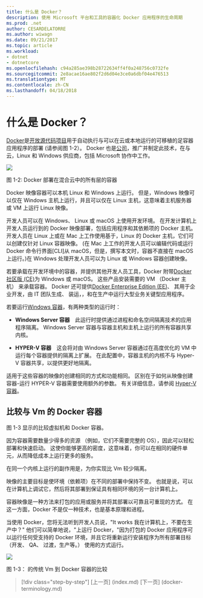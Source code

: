 ```yaml
---
title: 什么是 Docker？
description: 使用 Microsoft 平台和工具的容器化 Docker 应用程序的生命周期
ms.prod: .net
author: CESARDELATORRE
ms.author: wiwagn
ms.date: 09/21/2017
ms.topic: article
ms.workload:
- dotnet
- dotnetcore
ms.openlocfilehash: c94a285ae398b28722634ff4f0a248756c0732fe
ms.sourcegitcommit: 2e8acae16ae802f2d6d04e3ce0a6dbf04e476513
ms.translationtype: MT
ms.contentlocale: zh-CN
ms.lasthandoff: 04/18/2018
---
```

# <a name="what-is-docker"></a>什么是 Docker？

[Docker](https://www.docker.com/)是[开放源代码项目](https://github.com/docker/docker)用于自动执行与可以在云或本地运行的可移植的足容器应用程序的部署 (请参阅图 1-2）。 Docker 也是[公司](https://www.docker.com/)，推广并制定此技术，在与云，Linux 和 Windows 供应商，包括 Microsoft 协作中工作。

![](./media/image2.png)

图 1-2: Docker 部署在混合云中的所有层的容器

Docker 映像容器可以本机 Linux 和 Windows 上运行。 但是，Windows 映像可以仅在 Windows 主机上运行，并且可以仅在 Linux 主机，这意味着主机服务器或 VM 上运行 Linux 映像。

开发人员可以在 Windows、 Linux 或 macOS 上使用开发环境。 在开发计算机上开发人员运行到的 Docker 映像部署，包括应用程序和其依赖项的 Docker 主机。 开发人员在 Linux 上或在 Mac 上工作使用基于，Linux 的 Docker 主机，它们可以创建仅针对 Linux 容器映像。 (在 Mac 上工作的开发人员可以编辑代码或运行 Docker 命令行界面\[CLI\]从 macOS，但是，撰写本文时，容器不直接在 macOS 上运行。)在 Windows 处理开发人员可以为 Linux 或 Windows 容器创建映像。

若要承载在开发环境中的容器，并提供其他开发人员工具，Docker 附带[Docker 社区版 (CE)](https://www.docker.com/community-edition)为 Windows 或 macOS。 这些产品安装需要的 VM （Docker 主机） 来承载容器。 Docker 还可提供[Docker Enterprise Edition (EE)](https://www.docker.com/enterprise-edition)、 其用于企业开发，由 IT 团队生成、 装运，，和在生产中运行大型业务关键型应用程序。

若要运行[Windows 容器](https://msdn.microsoft.com/virtualization/windowscontainers/about/about_overview)，有两种类型的运行时：

-   **Windows Server 容器** 此运行时提供通过进程和命名空间隔离技术的应用程序隔离。 Windows Server 容器与容器主机和主机上运行的所有容器共享内核。

-   **HYPER-V 容器** 这会将对由 Windows Server 容器通过在高度优化的 VM 中运行每个容器提供的隔离上扩展。 在此配置中，容器主机的内核不与 Hyper-V 容器共享，以提供更好地隔离。

适用于这些容器的映像的创建相同的方式和功能相同。 区别在于如何从映像创建容器-运行 HYPER-V 容器需要使用额外的参数。 有关详细信息，请参阅 [Hyper-V 容器](https://msdn.microsoft.com/virtualization/windowscontainers/about/about_overview)。

## <a name="comparing-docker-containers-with-vms"></a>比较与 Vm 的 Docker 容器

图 1-3 显示的比较虚拟机和 Docker 容器。

因为容器需要数量少得多的资源 （例如，它们不需要完整的 OS），因此可以轻松部署和快速启动。 这使你能够更高的密度，这意味着，你可以在相同的硬件单元，从而降低成本上运行更多的服务。

在同一个内核上运行的副作用是，为你实现比 Vm 较少隔离。

映像的主要目标是使环境（依赖项）在不同的部署中保持不变。 也就是说，可以在计算机上调试它，然后将其部署到保证具有相同环境的另一台计算机上。

容器映像是一种方法来打包的应用或服务并将其部署以可靠且可重现的方式。 在这一方面，Docker 不是仅一种技术，也是基本原理和进程。

当使用 Docker，您将无法听到开发人员说，"It works 我在计算机上，不要在生产中？" 他们可以简单地说，"上运行 Docker，"因为打包的 Docker 应用程序可以运行任何受支持的 Docker 环境，并且它将重新运行安装程序为所有部署目标 （开发、 QA、 过渡，生产等。） 使用的方式运行。

![](./media/image3.png)

图 1-3： 的传统 Vm 到 Docker 容器的比较


>[!div class="step-by-step"]
[上一页] (index.md) [下一页] (docker-terminology.md)
